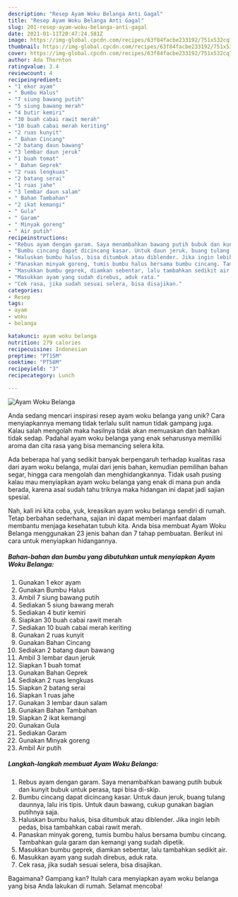 ```yaml
---
description: "Resep Ayam Woku Belanga Anti Gagal"
title: "Resep Ayam Woku Belanga Anti Gagal"
slug: 201-resep-ayam-woku-belanga-anti-gagal
date: 2021-01-11T20:47:24.581Z
image: https://img-global.cpcdn.com/recipes/63f84facbe233192/751x532cq70/ayam-woku-belanga-foto-resep-utama.jpg
thumbnail: https://img-global.cpcdn.com/recipes/63f84facbe233192/751x532cq70/ayam-woku-belanga-foto-resep-utama.jpg
cover: https://img-global.cpcdn.com/recipes/63f84facbe233192/751x532cq70/ayam-woku-belanga-foto-resep-utama.jpg
author: Ada Thornton
ratingvalue: 3.4
reviewcount: 4
recipeingredient:
- "1 ekor ayam"
- " Bumbu Halus"
- "7 siung bawang putih"
- "5 siung bawang merah"
- "4 butir kemiri"
- "30 buah cabai rawit merah"
- "10 buah cabai merah keriting"
- "2 ruas kunyit"
- " Bahan Cincang"
- "2 batang daun bawang"
- "3 lembar daun jeruk"
- "1 buah tomat"
- " Bahan Geprek"
- "2 ruas lengkuas"
- "2 batang serai"
- "1 ruas jahe"
- "3 lembar daun salam"
- " Bahan Tambahan"
- "2 ikat kemangi"
- " Gula"
- " Garam"
- " Minyak goreng"
- " Air putih"
recipeinstructions:
- "Rebus ayam dengan garam. Saya menambahkan bawang putih bubuk dan kunyit bubuk untuk perasa, tapi bisa di-skip."
- "Bumbu cincang dapat dicincang kasar. Untuk daun jeruk, buang tulang daunnya, lalu iris tipis. Untuk daun bawang, cukup gunakan bagian putihnya saja."
- "Haluskan bumbu halus, bisa ditumbuk atau diblender. Jika ingin lebih pedas, bisa tambahkan cabai rawit merah."
- "Panaskan minyak goreng, tumis bumbu halus bersama bumbu cincang. Tambahkan gula garam dan kemangi yang sudah dipetik."
- "Masukkan bumbu geprek, diamkan sebentar, lalu tambahkan sedikit air."
- "Masukkan ayam yang sudah direbus, aduk rata."
- "Cek rasa, jika sudah sesuai selera, bisa disajikan."
categories:
- Resep
tags:
- ayam
- woku
- belanga

katakunci: ayam woku belanga 
nutrition: 279 calories
recipecuisine: Indonesian
preptime: "PT15M"
cooktime: "PT58M"
recipeyield: "3"
recipecategory: Lunch

---
```



![Ayam Woku Belanga](https://img-global.cpcdn.com/recipes/63f84facbe233192/751x532cq70/ayam-woku-belanga-foto-resep-utama.jpg)

Anda sedang mencari inspirasi resep ayam woku belanga yang unik? Cara menyiapkannya memang tidak terlalu sulit namun tidak gampang juga. Kalau salah mengolah maka hasilnya tidak akan memuaskan dan bahkan tidak sedap. Padahal ayam woku belanga yang enak seharusnya memiliki aroma dan cita rasa yang bisa memancing selera kita.

Ada beberapa hal yang sedikit banyak berpengaruh terhadap kualitas rasa dari ayam woku belanga, mulai dari jenis bahan, kemudian pemilihan bahan segar, hingga cara mengolah dan menghidangkannya. Tidak usah pusing kalau mau menyiapkan ayam woku belanga yang enak di mana pun anda berada, karena asal sudah tahu triknya maka hidangan ini dapat jadi sajian spesial.




Nah, kali ini kita coba, yuk, kreasikan ayam woku belanga sendiri di rumah. Tetap berbahan sederhana, sajian ini dapat memberi manfaat dalam membantu menjaga kesehatan tubuh kita. Anda bisa membuat Ayam Woku Belanga menggunakan 23 jenis bahan dan 7 tahap pembuatan. Berikut ini cara untuk menyiapkan hidangannya.

<!--inarticleads1-->

##### Bahan-bahan dan bumbu yang dibutuhkan untuk menyiapkan Ayam Woku Belanga:

1. Gunakan 1 ekor ayam
1. Gunakan  Bumbu Halus
1. Ambil 7 siung bawang putih
1. Sediakan 5 siung bawang merah
1. Sediakan 4 butir kemiri
1. Siapkan 30 buah cabai rawit merah
1. Sediakan 10 buah cabai merah keriting
1. Gunakan 2 ruas kunyit
1. Gunakan  Bahan Cincang
1. Sediakan 2 batang daun bawang
1. Ambil 3 lembar daun jeruk
1. Siapkan 1 buah tomat
1. Gunakan  Bahan Geprek
1. Sediakan 2 ruas lengkuas
1. Siapkan 2 batang serai
1. Siapkan 1 ruas jahe
1. Gunakan 3 lembar daun salam
1. Gunakan  Bahan Tambahan
1. Siapkan 2 ikat kemangi
1. Gunakan  Gula
1. Sediakan  Garam
1. Gunakan  Minyak goreng
1. Ambil  Air putih




<!--inarticleads2-->

##### Langkah-langkah membuat Ayam Woku Belanga:

1. Rebus ayam dengan garam. Saya menambahkan bawang putih bubuk dan kunyit bubuk untuk perasa, tapi bisa di-skip.
1. Bumbu cincang dapat dicincang kasar. Untuk daun jeruk, buang tulang daunnya, lalu iris tipis. Untuk daun bawang, cukup gunakan bagian putihnya saja.
1. Haluskan bumbu halus, bisa ditumbuk atau diblender. Jika ingin lebih pedas, bisa tambahkan cabai rawit merah.
1. Panaskan minyak goreng, tumis bumbu halus bersama bumbu cincang. Tambahkan gula garam dan kemangi yang sudah dipetik.
1. Masukkan bumbu geprek, diamkan sebentar, lalu tambahkan sedikit air.
1. Masukkan ayam yang sudah direbus, aduk rata.
1. Cek rasa, jika sudah sesuai selera, bisa disajikan.




Bagaimana? Gampang kan? Itulah cara menyiapkan ayam woku belanga yang bisa Anda lakukan di rumah. Selamat mencoba!
